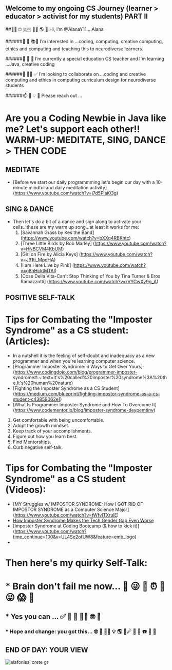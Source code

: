 ## Welcome to my ongoing CS Journey (learner > educator > activist for my students) PART II

##👋🏽 🤓 🇬🇾 💃🏽 🌎 💝 Hi, I’m @AlanaY11....Alana

######👀 🐝 📚🧠 I’m interested in ...coding, computing, creative computing, ethics and computing and teaching this to neurodiverse learners.

######🌱 🌼 🌺 I’m currently a special education CS teacher and I'm learning ...Java, creative coding

######💞️ 👊🏽 ✅ I’m looking to collaborate on ...coding and creative computing and ethics in computing curriculum design for neurodiverse students

######📫 🤩 💡 🦋 Please reach out ...

# Are you a Coding Newbie in Java like me? Let's support each other!! WARM-UP: MEDITATE, SING, DANCE > THEN CODE
## MEDITATE
* [Before we start our daily programmming let's begin our day with a 10-minute mindful and daily meditation activity] (https://www.youtube.com/watch?v=j7d5Plai03g)

## SING & DANCE
* Then let's do a bit of a dance and sign along to activate your cells...these are my warm up song...at least it works for me: 
    1. [Savannah Grass by Kes the Band] (https://www.youtube.com/watch?v=bXXq4RBKhtc)
    2. [Three Little Birds by Bob Marley] (https://www.youtube.com/watch?v=HNBCVM4KbUM)
    3. [Girl on Fire by Alicia Keys] (https://www.youtube.com/watch?v=J91ti_MpdHA)
    4. [I am Here Live by Pink] (https://www.youtube.com/watch?v=g8hHcktMTAI)
    5. [Cose Della Vita-Can't Stop Thinking of You by Tina Turner & Eros Ramazzotti] (https://www.youtube.com/watch?v=rVYCwXy9g_A)

## POSITIVE SELF-TALK
# Tips for Combating the "Imposter Syndrome" as a CS student: (Articles):
* In a nutshell it is the feeling of self-doubt and inadequacy as a new programmer and when you're learning computer science.
* [Programmer Imposter Syndrome: 6 Ways to Get Over Yours] 
  (https://www.codingdojo.com/blog/programmer-imposter- syndrome#:~:text=It's%20called%20imposter%20syndrome%3A%20the,It's%20human%20nature)
* [Fighting the Imposter Syndrome as a CS Student] (https://medium.com/blueprint/fighting-impostor-syndrome-as-a-cs-student-c43859062e1)
* [What Is Programmer Imposter Syndrome and How To Overcome It] (https://www.codementor.io/blog/imposter-syndrome-deypemtirw)

 1. Get comfortable with being uncomfortable.
 2. Adopt the growth mindset.
 3. Keep track of your accomplishments.
 4. Figure out how you learn best.
 5. Find Mentorships.
 6. Curb negative self-talk.

# Tips for Combating the "Imposter Syndrome" as a CS student (Videos):
* [MY Struggles w/ IMPOSTOR SYNDROME: How I GOT RID OF IMPOSTOR SYNDROME as a Computer Science Major] (https://www.youtube.com/watch?v=tWfvlTXrulE)
* [How Imposter Syndrome Makes the Tech Gender Gap Even Worse](https://www.techrepublic.com/article/how-imposter-syndrome-makes-the-tech-gender-gap-even-worse/)
* [Imposter Syndrome at Coding Bootcamp (& how to kick it)] (https://www.youtube.com/watch?time_continue=100&v=UL4Se2ofUW8&feature=emb_logo)
* 

# Then here's my quirky Self-Talk:
# * Brain don't fail me now... 🧠 😜 💖 ⏰ 🌠 😜 😱 🤣
## * Yes you can ... ✅ 🤩 🌺 👍🏽 🤓 💎
### * Hope and change: you got this... 🤓 🧠 👊🏽 💡 🌎 🎼☄ 🌳 📀 ☎️ 💾 🌻

## END OF DAY: YOUR VIEW

![elafonissi crete gr](https://user-images.githubusercontent.com/17364335/180581118-1d3970f7-2075-4d90-aef5-8dee0ced4f05.jpeg)

